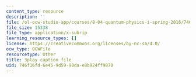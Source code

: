 ```yaml
---
content_type: resource
description: ''
file: /ol-ocw-studio-app/courses/8-04-quantum-physics-i-spring-2016/746f16fd6e459d5990dae8b924ff9870_CR-eOhdxbes.srt
file_size: 15338
file_type: application/x-subrip
learning_resource_types: []
license: https://creativecommons.org/licenses/by-nc-sa/4.0/
ocw_type: OCWFile
resourcetype: Other
title: 3play caption file
uid: 746f16fd-6e45-9d59-90da-e8b924ff9870
---
```

